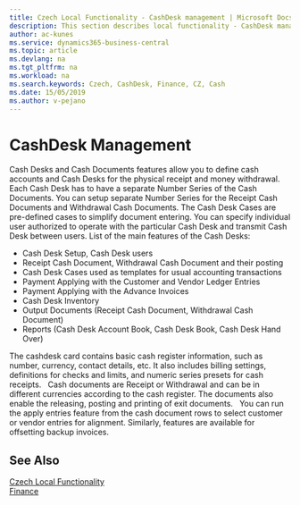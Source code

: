 ```yaml
---
title: Czech Local Functionality - CashDesk management | Microsoft Docs
description: This section describes local functionality - CashDesk management
author: ac-kunes
ms.service: dynamics365-business-central
ms.topic: article
ms.devlang: na
ms.tgt_pltfrm: na
ms.workload: na
ms.search.keywords: Czech, CashDesk, Finance, CZ, Cash
ms.date: 15/05/2019
ms.author: v-pejano
---
```


# CashDesk Management

Cash Desks and Cash Documents features allow you to define cash accounts and Cash Desks for the physical receipt and money withdrawal. Each Cash Desk has to have a separate Number Series of the Cash Documents. You can setup separate Number Series for the Receipt Cash Documents and Withdrawal Cash Documents. The Cash Desk Cases are pre-defined cases to simplify document entering. You can specify individual user authorized to operate with the particular Cash Desk and transmit Cash Desk between users.
List of the main features of the Cash Desks: 

- Cash Desk Setup, Cash Desk users  
- Receipt Cash Document, Withdrawal Cash Document and their posting 
- Cash Desk Cases used as templates for usual accounting transactions
- Payment Applying with the Customer and Vendor Ledger Entries
- Payment Applying with the Advance Invoices 
- Cash Desk Inventory
- Output Documents (Receipt Cash Document, Withdrawal Cash Document)
- Reports (Cash Desk Account Book, Cash Desk Book, Cash Desk Hand Over)

The cashdesk card contains basic cash register information, such as number, currency, contact details, etc. It also includes billing settings, definitions for checks and limits, and numeric series presets for cash receipts.
 
Cash documents are Receipt or Withdrawal and can be in different currencies according to the cash register. The documents also enable the releasing, posting and printing of exit documents.
 
You can run the apply entries feature from the cash document rows to select customer or vendor entries for alignment. Similarly, features are available for offsetting backup invoices.

## See Also
[Czech Local Functionality](czech-local-functionality.md)  
[Finance](finance.md)
